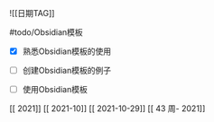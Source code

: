 ![[日期TAG]]

#todo/Obsidian模板 
- [x] 熟悉Obsidian模板的使用
- [ ] 创建Obsidian模板的例子
- [ ] 使用Obsidian模板


[[ 2021]]
[[ 2021-10]]
[[ 2021-10-29]]
[[ 43 周- 2021]]

